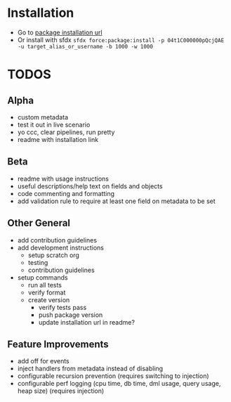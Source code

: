 # Installation

-   Go to [package installation url](https://login.salesforce.com/packaging/installPackage.apexp?p0=04t1C000000pQcjQAE)
-   Or install with sfdx `sfdx force:package:install -p 04t1C000000pQcjQAE -u target_alias_or_username -b 1000 -w 1000`

# TODOS

## Alpha

-   custom metadata
-   test it out in live scenario
-   yo ccc, clear pipelines, run pretty
-   readme with installation link

## Beta

-   readme with usage instructions
-   useful descriptions/help text on fields and objects
-   code commenting and formatting
-   add validation rule to require at least one field on metadata to be set

## Other General

-   add contribution guidelines
-   add development instructions
    -   setup scratch org
    -   testing
    -   contribution guidelines
-   setup commands
    -   run all tests
    -   verify format
    -   create version
        -   verify tests pass
        -   push package version
        -   update installation url in readme?

## Feature Improvements

-   add off for events
-   inject handlers from metadata instead of disabling
-   configurable recursion prevention (requires switching to injection)
-   configurable perf logging (cpu time, db time, dml usage, query usage, heap size) (requires injection)
